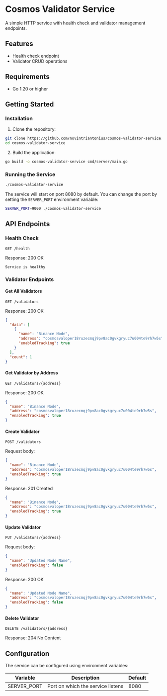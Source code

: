 # Cosmos Validator Service

A simple HTTP service with health check and validator management endpoints.

## Features

- Health check endpoint
- Validator CRUD operations

## Requirements

- Go 1.20 or higher

## Getting Started

### Installation

1. Clone the repository:
```sh
git clone https://github.com/novintriantonius/cosmos-validator-service.git
cd cosmos-validator-service
```

2. Build the application:
```sh
go build -o cosmos-validator-service cmd/server/main.go
```

### Running the Service

```sh
./cosmos-validator-service
```

The service will start on port 8080 by default. You can change the port by setting the `SERVER_PORT` environment variable:

```sh
SERVER_PORT=9000 ./cosmos-validator-service
```

## API Endpoints

### Health Check

```
GET /health
```

Response: 200 OK
```
Service is healthy
```

### Validator Endpoints

#### Get All Validators

```
GET /validators
```

Response: 200 OK
```json
{
  "data": [
    {
      "name": "Binance Node",
      "address": "cosmosvaloper18ruzecmqj9pv8ac0gvkgryuc7u004te9rh7w5s",
      "enabledTracking": true
    }
  ],
  "count": 1
}
```

#### Get Validator by Address

```
GET /validators/{address}
```

Response: 200 OK
```json
{
  "name": "Binance Node",
  "address": "cosmosvaloper18ruzecmqj9pv8ac0gvkgryuc7u004te9rh7w5s",
  "enabledTracking": true
}
```

#### Create Validator

```
POST /validators
```

Request body:
```json
{
  "name": "Binance Node",
  "address": "cosmosvaloper18ruzecmqj9pv8ac0gvkgryuc7u004te9rh7w5s",
  "enabledTracking": true
}
```

Response: 201 Created
```json
{
  "name": "Binance Node",
  "address": "cosmosvaloper18ruzecmqj9pv8ac0gvkgryuc7u004te9rh7w5s",
  "enabledTracking": true
}
```

#### Update Validator

```
PUT /validators/{address}
```

Request body:
```json
{
  "name": "Updated Node Name",
  "enabledTracking": false
}
```

Response: 200 OK
```json
{
  "name": "Updated Node Name",
  "address": "cosmosvaloper18ruzecmqj9pv8ac0gvkgryuc7u004te9rh7w5s",
  "enabledTracking": false
}
```

#### Delete Validator

```
DELETE /validators/{address}
```

Response: 204 No Content

## Configuration

The service can be configured using environment variables:

| Variable | Description | Default |
|----------|-------------|---------|
| SERVER_PORT | Port on which the service listens | 8080 | 